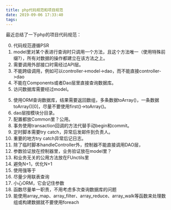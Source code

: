 ```yaml
---
title: php代码规范和项目规范
date: 2019-09-06 17:33:40
tags:
---
```


最近总结了一下php的项目代码规范：

0. 代码规范遵循PSR
1. model里对某个表进行查询时只调用一个方法，且这个方法唯一（使用特殊前缀?），所有对数据的操作都建立在该方法之上。
2. 需要调用外部接口时需经过API层。
3. 不能跨级调用，例如可以controller->model->dao，而不能直接controller->dao
3. 不能在Components或者Dao层里直接查询数据库。
4. 访问数据库需要经过model。
<!-- more -->  
5. 使用ORM查询数据库，结果需要返回数组，多条数据toArray()，一条数据toArray()[0]，尽量不要使用first()->toArray()。
6. dao层按模块分目录。
7. 配置都放Common里？公用。
8. 事务使用transaction回调的方法代替手动begin和commit。
9. 定时脚本需要try catch，异常后发邮件到负责人。
10. 重要的地方try catch异常后记日志。
11.	除了临时脚本handleController外，控制器不能直接调用DAO层，
12.	参数验证放在控制器里，业务验证放在model里？
13.	和业务无关的公用方法放在FUnctils里
14.	避免N+1，优化N+1
15.	使用强等于
16.	尽量少用联表查询
17.	小心ORM，它会记住参数
18.	函数尽量单一职责，不用考虑多次查询数据库的问题
19.	能使用array_map、array_filter、array_reduce、array_walk等函数来处理数组或构建数据就不要使用foreach
